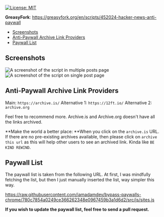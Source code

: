 [![License: MIT](https://img.shields.io/badge/License-MIT-yellow.svg)](https://opensource.org/licenses/MIT)

**GreasyFork**: https://greasyfork.org/en/scripts/452024-hacker-news-anti-paywall

- [Screenshots](#screenshots)
- [Anti-Paywall Archive Link Providers](#anti-paywall-archive-link-providers)
- [Paywall List](#paywall-list)

## Screenshots

![A screenshot of the script in multiple posts page](https://i.imgur.com/YFkP8qW.png)
![A screenshot of the script on single post page](https://i.imgur.com/BAJnlAF.png)

## Anti-Paywall Archive Link Providers

Main: `https://archive.is/`
Alternative 1: `https://12ft.io/`
Alternative 2: `archive.org`

Feel free to recommend more. Archive.is and Archive.org doesn't have all the links archived.

**Make the world a better place: **When you click on the `archive.is` URL. If there are no pre-existing archives available, then please click on `archive this url` as this will help other users to see an archived link. Kinda like `BE KIND REWIND`.

## Paywall List

The paywall list is taken from the following URL. At first, I was mindfully fetching the list, but then I just manually inserted the list, way simpler this way.

https://raw.githubusercontent.com/iamadamdev/bypass-paywalls-chrome/780c7854a0249ce366262348e0967459b3a1d6d2/src/js/sites.js

**If you wish to update the paywall list, feel free to send a pull request.**
